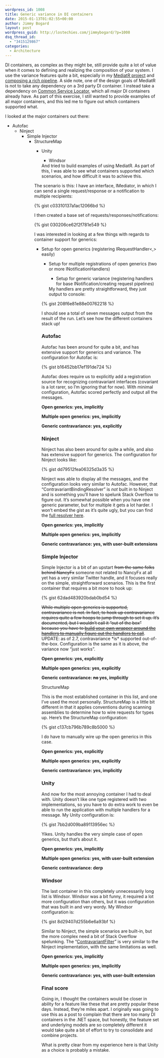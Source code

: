 ```yaml
---
wordpress_id: 1008
title: Generic variance in DI containers
date: 2015-01-13T01:02:55+00:00
author: Jimmy Bogard
layout: post
wordpress_guid: http://lostechies.com/jimmybogard/?p=1008
dsq_thread_id:
  - "3415129867"
categories:
  - Architecture
---
```

DI containers, as complex as they might be, still provide quite a lot of value when it comes to defining and realizing the composition of your system. I use the variance features quite a bit, especially in my [MediatR project](https://github.com/jbogard/MediatR) and [composing a rich pipeline](https://lostechies.com/jimmybogard/2014/09/09/tackling-cross-cutting-concerns-with-a-mediator-pipeline/). A side note, one of the design goals of MediatR is not to take any dependency on a 3rd party DI container. I instead take a dependency on [Common Service Locator](https://commonservicelocator.codeplex.com/), which all major DI containers already have. As part of this exercise, I still wanted to provide examples of all major containers, and this led me to figure out which containers supported what.

I looked at the major containers out there:

  * Autofac 
      * Ninject 
          * Simple Injector 
              * StructureMap 
                  * Unity 
                      * Windsor</ul> 
                    And tried to build examples of using MediatR. As part of this, I was able to see what containers supported which scenarios, and how difficult it was to achieve this.
                    
                    The scenario is this: I have an interface, IMediator, in which I can send a single request/response or a notification to multiple recipients:
                    
                    {% gist c03310137a1ac12066bd %}
                    
                    I then created a base set of requests/responses/notifications:
                    
                    {% gist 030206ce62f2f781e549 %}
                    
                    I was interested in looking at a few things with regards to container support for generics:
                    
                      * Setup for open generics (registering IRequestHandler<,> easily) 
                          * Setup for multiple registrations of open generics (two or more INotificationHandlers) 
                              * Setup for generic variance (registering handlers for base INotification/creating request pipelines)</ul> 
                            My handlers are pretty straightforward, they just output to console:
                            
                            {% gist 208f6e81e88e00762218 %}
                            
                            I should see a total of seven messages output from the result of the run. Let’s see how the different containers stack up!
                            
                            ### Autofac
                            
                            Autofac has been around for quite a bit, and has extensive support for generics and variance. The configuration for Autofac is:
                            
                            {% gist b16452bb17ef191de724 %}
                            
                            Autofac does require us to explicitly add a registration source for recognizing contravariant interfaces (covariant is a lot rarer, so I’m ignoring that for now). With minimal configuration, Autofac scored perfectly and output all the messages.
                            
                            **Open generics: yes, implicitly**
                            
                            **Multiple open generics: yes, implicitly**
                            
                            **Generic contravariance: yes, explicitly**
                            
                            ### Ninject
                            
                            Ninject has also been around for quite a while, and also has extensive support for generics. The configuration for Ninject looks like:
                            
                            {% gist dd79512fea06325d3a35 %}
                            
                            Ninject was able to display all the messages, and the configuration looks very similar to Autofac. However, that “ContravariantBindingResolver” is _not_ built in to Ninject and is something you’ll have to spelunk Stack Overflow to figure out. It’s somewhat possible when you have one generic parameter, but for multiple it gets a lot harder. I won’t embed the gist as it’s quite ugly, but you can find the [full resolver here](https://gist.github.com/jbogard/ee8084b79d4f9faf2eb3).
                            
                            **Open generics: yes, implicitly**
                            
                            **Multiple open generics: yes, implicitly**
                            
                            **Generic contravariance: yes, with user-built extensions**
                            
                            ### Simple Injector
                            
                            Simple Injector is a bit of an upstart <strike>from the same folks behind NancyFx</strike> someone not related to NancyFx at all yet has a very similar Twitter handle, and it focuses really on the simple, straightforward scenarios. This is the first container that requires a bit more to hook up:
                            
                            {% gist 62dad483920bdab0bd54 %}
                            
                            <strike>While multiple open generics is supported, contravariance is not. In fact, to hook up contravariance requires quite a few hoops to jump through to set it up. It’s documented, but I wouldn’t call it “out of the box” because you have to </strike>[<strike>build your own wrapper around the handlers to manually figure out the handlers to call</strike>](http://simpleinjector.readthedocs.org/en/latest/advanced.html#covariance-contravariance). UPDATE: as of 2.7, contravariance \*is\* supported out-of-the-box. Configuration is the same as it is above, the variance now “just works”.
                            
                            **Open generics: yes, explicitly**
                            
                            **Multiple open generics: yes, explicitly**
                            
                            **Generic contravariance: <strike>no</strike> yes, implicitly**
                            
                            StructureMap
                            
                            This is the most established container in this list, and one I’ve used the most personally. StructureMap is a little bit different in that it applies conventions during scanning assemblies to determine how to wire requests for types up. Here’s the StructureMap configuration:
                            
                            {% gist c137cb796b789c8b5000 %}
                            
                            I do have to manually wire up the open generics in this case.
                            
                            **Open generics: yes, explicitly**
                            
                            **Multiple open generics: yes, explicitly**
                            
                            **Generic contravariance: yes, implicitly**
                            
                            ### Unity
                            
                            And now for the most annoying container I had to deal with. Unity doesn’t like one type registered with two implementations, so you have to do extra work to even be able to run the application with multiple handlers for a message. My Unity configuration is:
                            
                            {% gist 7bb2d009ba89113956ec %}
                            
                            Yikes. Unity handles the very simple case of open generics, but that’s about it.
                            
                            **Open generics: yes, implicitly**
                            
                            **Multiple open generics: yes, with user-built extension**
                            
                            **Generic contravariance: derp**
                            
                            ### Windsor
                            
                            The last container in this completely unnecessarily long list is Windsor. Windsor was a bit funny, it required a lot more configuration than others, but it was configuration that was built in and very wordy. My Windsor configuration is:
                            
                            {% gist 8d29407d255b6e6a93bf %}
                            
                            Similar to Ninject, the simple scenarios are built-in, but the more complex need a bit of Stack Overflow spelunking. The “[ContravariantFilter](https://gist.github.com/jbogard/801c1d4f9c938b3982a9)” is very similar to the Ninject implementation, with the same limitations as well.
                            
                            **Open generics: yes, implicitly**
                            
                            **Multiple open generics: yes, implicitly**
                            
                            **Generic contravariance: yes, with user-built extension**
                            
                            ### Final score
                            
                            Going in, I thought the containers would be closer in ability for a feature like these that are pretty popular these days. Instead, they’re miles apart. I originally was going to use this as a post to complain that there are too many DI containers in the .NET space, but honestly, the feature set and underlying models are so completely different it would take quite a bit of effort to try to consolidate and combine projects.
                            
                            What is pretty clear from my experience here is that Unity as a choice is probably a mistake.